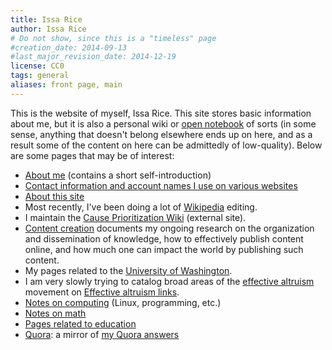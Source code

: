 ```yaml
---
title: Issa Rice
author: Issa Rice
# Do not show, since this is a "timeless" page
#creation_date: 2014-09-13
#last_major_revision_date: 2014-12-19
license: CC0
tags: general
aliases: front page, main
---
```


This is the website of myself, Issa Rice.  This site stores basic information
about me, but it is also a personal wiki or [open notebook](http://wcm1.web.rice.edu/open-notebook-history.html) of sorts (in some sense,
anything that doesn't belong elsewhere ends up on here, and as a result
some of the content on here can be admittedly of low-quality).  Below are
some pages that may be of interest:

- [About me](about) (contains a short self-introduction)
- [Contact information and account names I use on various websites](contact)
- [About this site](about-this-site)
- Most recently, I've been doing a lot of [Wikipedia](wikipedia) editing.
- I maintain the [Cause Prioritization Wiki](http://causeprioritization.org) (external site).
- [Content creation]() documents my ongoing research on the
  organization and dissemination of knowledge, how to effectively
  publish content online, and how much one can impact the world by
  publishing such content.
- My pages related to the [University of Washington](university-of-washington).
- I am very slowly trying to catalog broad areas of the [effective altruism]() movement on [Effective altruism links]().
- [Notes on computing](computing) (Linux, programming, etc.)
- [Notes on math](math)
- [Pages related to education](education)
- [Quora](): a mirror of [my Quora answers]()
